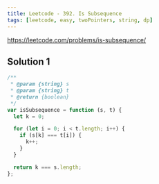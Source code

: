 ```yaml
---
title: Leetcode - 392. Is Subsequence
tags: [leetcode, easy, twoPointers, string, dp]
---
```


https://leetcode.com/problems/is-subsequence/

## Solution 1

```js
/**
 * @param {string} s
 * @param {string} t
 * @return {boolean}
 */
var isSubsequence = function (s, t) {
  let k = 0;

  for (let i = 0; i < t.length; i++) {
    if (s[k] === t[i]) {
      k++;
    }
  }

  return k === s.length;
};
```
